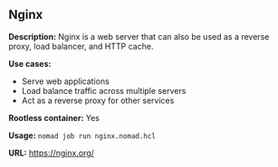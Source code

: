 ## Nginx

**Description:** Nginx is a web server that can also be used as a reverse proxy, load balancer, and HTTP cache.

**Use cases:**
- Serve web applications
- Load balance traffic across multiple servers
- Act as a reverse proxy for other services

**Rootless container:** Yes

**Usage:** `nomad job run nginx.nomad.hcl`

**URL:** https://nginx.org/
